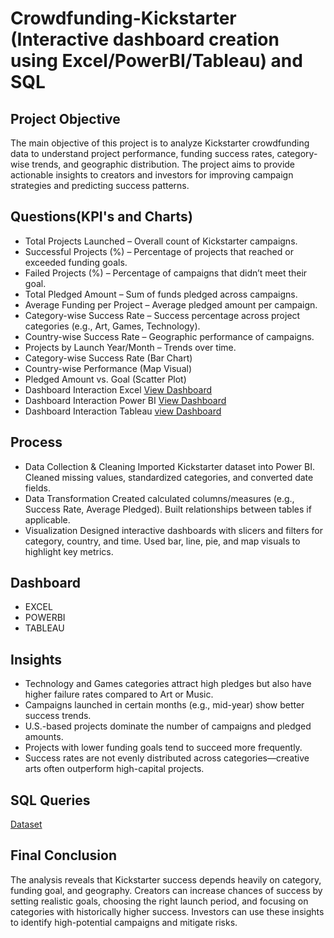 # Crowdfunding-Kickstarter (Interactive dashboard creation using Excel/PowerBI/Tableau) and SQL

## Project Objective
The main objective of this project is to analyze Kickstarter crowdfunding data to understand project performance, funding success rates, category-wise trends, and geographic distribution. The project aims to provide actionable insights to creators and investors for improving campaign strategies and predicting success patterns.

## Questions(KPI's and Charts)
- Total Projects Launched – Overall count of Kickstarter campaigns.
- Successful Projects (%) – Percentage of projects that reached or exceeded funding goals.
- Failed Projects (%) – Percentage of campaigns that didn’t meet their goal.
- Total Pledged Amount – Sum of funds pledged across campaigns.
- Average Funding per Project – Average pledged amount per campaign.
- Category-wise Success Rate – Success percentage across project categories (e.g., Art, Games, Technology).
- Country-wise Success Rate – Geographic performance of campaigns.
- Projects by Launch Year/Month – Trends over time.
- Category-wise Success Rate (Bar Chart)
- Country-wise Performance (Map Visual)
- Pledged Amount vs. Goal (Scatter Plot)
- Dashboard Interaction Excel <a href="https://github.com/PreethamKoppad/Crowdfunding-Kickstarter/blob/main/Crowdfunding%20excel.jpg"> View Dashboard </a>
- Dashboard Interaction Power BI <a href="https://github.com/PreethamKoppad/Crowdfunding-Kickstarter/blob/main/Crowdfunding%20powerbi.jpg"> View Dashboard </a>
- Dashboard Interaction Tableau <a href="https://github.com/PreethamKoppad/Crowdfunding-Kickstarter/blob/main/Crowdfunding%20tableau.jpg"> view Dashboard </a>

## Process
- Data Collection & Cleaning
Imported Kickstarter dataset into Power BI.
Cleaned missing values, standardized categories, and converted date fields.
- Data Transformation
Created calculated columns/measures (e.g., Success Rate, Average Pledged).
Built relationships between tables if applicable.
- Visualization
Designed interactive dashboards with slicers and filters for category, country, and time.
Used bar, line, pie, and map visuals to highlight key metrics.

## Dashboard
- EXCEL 
- POWERBI 
- TABLEAU

## Insights
- Technology and Games categories attract high pledges but also have higher failure rates compared to Art or Music.
- Campaigns launched in certain months (e.g., mid-year) show better success trends.
- U.S.-based projects dominate the number of campaigns and pledged amounts.
- Projects with lower funding goals tend to succeed more frequently.
- Success rates are not evenly distributed across categories—creative arts often outperform high-capital projects.

## SQL Queries
<a href=""> Dataset </a>

## Final Conclusion
The analysis reveals that Kickstarter success depends heavily on category, funding goal, and geography. Creators can increase chances of success by setting realistic goals, choosing the right launch period, and focusing on categories with historically higher success. Investors can use these insights to identify high-potential campaigns and mitigate risks.

